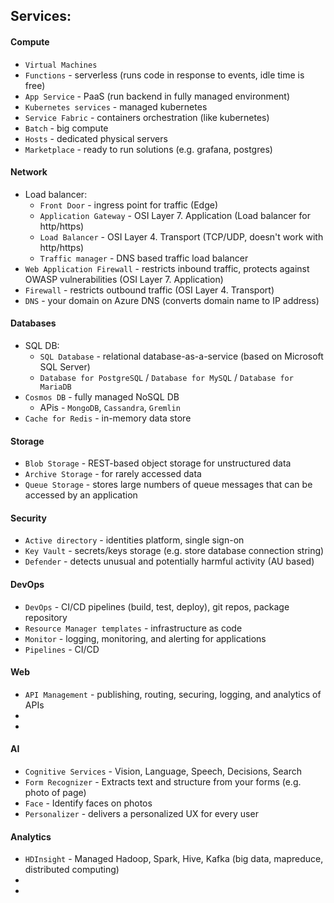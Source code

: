 ## Services:
#### Compute
* `Virtual Machines`
* `Functions` - serverless (runs code in response to events, idle time is free)
* `App Service` - PaaS (run backend in fully managed environment)
* `Kubernetes services` - managed kubernetes
* `Service Fabric` - containers orchestration (like kubernetes)
* `Batch` - big compute
* `Hosts` - dedicated physical servers
* `Marketplace` - ready to run solutions (e.g. grafana, postgres)

#### Network
* Load balancer:
    * `Front Door` - ingress point for traffic (Edge)
    * `Application Gateway` - OSI Layer 7. Application (Load balancer for http/https)
    * `Load Balancer` - OSI Layer 4. Transport (TCP/UDP, doesn't work with http/https)
    * `Traffic manager` - DNS based traffic load balancer
* `Web Application Firewall` - restricts inbound traffic, protects against OWASP vulnerabilities (OSI Layer 7. Application)
* `Firewall` - restricts outbound traffic (OSI Layer 4. Transport)
* `DNS` - your domain on Azure DNS (converts domain name to IP address)

#### Databases
* SQL DB:
    * `SQL Database` - relational database-as-a-service (based on Microsoft SQL Server)
    * `Database for PostgreSQL` / `Database for MySQL` / `Database for MariaDB`
* `Cosmos DB` - fully managed NoSQL DB
    * APis - `MongoDB`, `Cassandra`, `Gremlin` 
* `Cache for Redis` - in-memory data store

#### Storage
* `Blob Storage` - REST-based object storage for unstructured data
* `Archive Storage` - for rarely accessed data
* `Queue Storage` - stores large numbers of queue messages that can be accessed by an application

#### Security
* `Active directory` - identities platform, single sign-on
* `Key Vault` - secrets/keys storage (e.g. store database connection string)
* `Defender` - detects unusual and potentially harmful activity (AU based)

#### DevOps
* `DevOps` - CI/CD pipelines (build, test, deploy), git repos, package repository
* `Resource Manager templates` - infrastructure as code
* `Monitor` - logging, monitoring, and alerting for applications
* `Pipelines` - CI/CD

#### Web
* `API Management` - publishing, routing, securing, logging, and analytics of APIs
* 
* 

#### AI
* `Cognitive Services` - Vision, Language, Speech, Decisions, Search
* `Form Recognizer` - Extracts text and structure from your forms (e.g. photo of page)
* `Face` - Identify faces on photos
* `Personalizer` - delivers a personalized UX for every user

#### Analytics
* `HDInsight` - Managed Hadoop, Spark, Hive, Kafka (big data, mapreduce, distributed computing)
* 
* 
